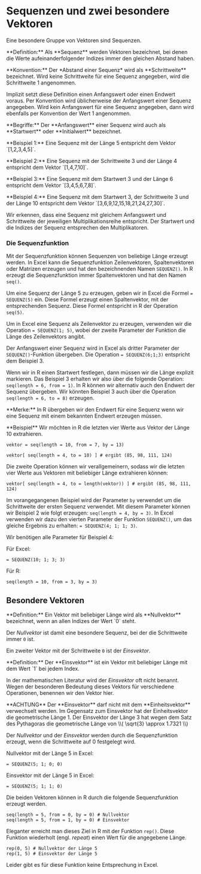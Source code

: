 # Sequenzen und zwei besondere Vektoren

Eine besondere Gruppe von Vektoren sind Sequenzen. 

<p class="alert alert-primary" markdown="1">
**Definition:** Als **Sequenz** werden Vektoren bezeichnet, bei denen die Werte aufeinanderfolgender Indizes immer den gleichen Abstand haben. 
</p>

<p class="alert alert-primary" markdown="1">
**Konvention:** Der *Abstand einer Sequenz* wird als **Schrittweite** bezeichnet. Wird keine Schrittweite für eine Sequenz angegeben, wird die Schrittweite 1 angenommen. 
</p>

Implizit setzt diese Definition einen Anfangswert oder einen Endwert voraus. Per Konvention wird üblicherweise der Anfangswert einer Sequenz angegeben. Wird kein Anfangswert für eine Sequenz angegeben, dann wird ebenfalls per Konvention der Wert 1 angenommen. 

<p class="alert alert-primary" markdown="1">
**Begriffe:** Der **Anfangswert** einer Sequenz wird auch als **Startwert** oder **Initialwert** bezeichnet.
</p>

<p class="alert alert-secondary" markdown="1">
**Beispiel 1:** Eine Sequenz mit der Länge 5 entspricht dem Vektor `[1,2,3,4,5]`.
</p>

<p class="alert alert-secondary" markdown="1">
**Beispiel 2:** Eine Sequenz mit der Schrittweite 3 und der Länge 4 entspricht dem Vektor `[1,4,7,10]`.
</p>

<p class="alert alert-secondary" markdown="1">
**Beispiel 3:** Eine Sequenz mit dem Startwert 3 und der Länge 6 entspricht dem Vektor `[3,4,5,6,7,8]`.
</p>

<p class="alert alert-secondary" markdown="1">
**Beispiel 4:** Eine Sequenz mit dem Startwert 3, der Schrittweite 3 und der Länge 10 entspricht dem Vektor `[3,6,9,12,15,18,21,24,27,30]`.
</p>

Wir erkennen, dass eine Sequenz mit gleichem Anfangswert und Schrittweite der jeweiligen Multiplikationsreihe entspricht. Der Startwert und die Indizes der Sequenz entsprechen den Multiplikatoren. 

### Die Sequenzfunktion 

Mit der Sequenzfunktion können Sequenzen von beliebige Länge erzeugt werden. In Excel kann die Sequenzfunktion Zeilenvektoren, Spaltenvektoren oder Matrizen erzeugen und hat den bezeichnenden Namen `SEQUENZ()`. In R erzeugt die Sequenzfunktion immer Spaltenvektoren und hat den Namen `seq()`. 

Um eine Sequenz der Länge 5 zu erzeugen, geben wir in Excel die Formel `= SEQUENZ(5)` ein. Diese Formel erzeugt einen Spaltenvektor, mit der entsprechenden Sequenz. Diese Formel entspricht in R der Operation `seq(5)`. 

Um in Excel eine Sequenz als Zeilenvektor zu erzeugen, verwenden wir die Operation `= SEQUENZ(1; 5)`, wobei der zweite Parameter der Funktion die Länge des Zeilenvektors angibt.

Der Anfangswert einer Sequenz wird in Excel als dritter Parameter der `SEQUENZ()`-Funktion übergeben. Die Operation `= SEQUENZ(6;1;3)` entspricht dem Beispiel 3. 

Wenn wir in R einen Startwert festlegen, dann müssen wir die Länge explizit markieren. Das Beispiel 3 erhalten wir also über die folgende Operation: `seq(length = 6, from = 1)`. In R können wir alternativ auch den Endwert der Sequenz übergeben. Wir könnten Beispiel 3 auch über die Operation `seq(length = 6, to = 8)` erzeugen. 


<p class="alert alert-success" markdown="1">
**Merke:** In R übergeben wir den Endwert für eine Sequenz wenn wir eine Sequenz mit einem bekannten Endwert erzeugen müssen. 
</p>

<p class="alert alert-secondary" markdown="1">
**Beispiel** Wir möchten in R die letzten vier Werte aus Vektor der Länge 10 extrahieren. 
</p>

```
vektor = seq(length = 10, from = 7, by = 13)

vektor[ seq(length = 4, to = 10) ] # ergibt (85, 98, 111, 124)
```

Die zweite Operation können wir verallgemeinern, sodass wir die letzten vier Werte aus Vektoren mit beliebiger Länge extrahieren können: 

```
vektor[ seq(length = 4, to = length(vektor)) ] # ergibt (85, 98, 111, 124)
```

Im vorangegangenen Beispiel wird der Parameter `by` verwendet um die Schrittweite der ersten Sequenz verwendet. Mit diesem Parameter können wir Beispiel 2 wie folgt erzeugen: `seq(length = 4, by = 3)`. In Excel verwenden wir dazu den vierten Parameter der Funktion `SEQUENZ()`, um das gleiche Ergebnis zu erhalten: `= SEQUENZ(4; 1; 1; 3)`. 

Wir benötigen alle Parameter für Beispiel 4: 

Für Excel: 

```
= SEQUENZ(10; 1; 3; 3)
```

Für R:

```
seq(length = 10, from = 3, by = 3)
```

## Besondere Vektoren

<p class="alert alert-primary" markdown="1">
**Definition:** Ein Vektor mit beliebiger Länge wird als **Nullvektor** bezeichnet, wenn an allen Indizes der Wert `0` steht. 
</p>

Der *Nullvektor* ist damit eine besondere Sequenz, bei der die Schrittweite immer `0` ist.

Ein zweiter Vektor mit der Schrittweite `0` ist der *Einsvektor*. 

<p class="alert alert-primary" markdown="1">
**Definition:** Der **Einsvektor** ist ein Vektor mit beliebiger Länge mit dem Wert `1` bei jedem Index. 
</p>

In der mathematischen Literatur wird der *Einsvektor* oft nicht benannt. Wegen der besonderen Bedeutung dieses Vektors für verschiedene Operationen, benennen wir den Vektor hier.

<p class="alert alert-danger" markdown="1">
**ACHTUNG** Der **Einsvektor** darf nicht mit dem **Einheitsvektor** verwechselt werden. Im Gegensatz zum Einsvektor hat der Einheitsvektor die geometrische Länge 1. Der Einsvektor der Länge 3 hat wegen dem Satz des Pythagoras die geometrische Länge von \\( \sqrt{3} \approx 1.7321 \\) 
</p>

Der *Nullvektor* und der *Einsvektor* werden durch die Sequenzfunktion erzeugt, wenn die Schrittweite auf 0 festgelegt wird. 

Nullvektor mit der Länge 5 in Excel: 

```
= SEQUENZ(5; 1; 0; 0)
```

Einsvektor mit der Länge 5 in Excel: 

```
= SEQUENZ(5; 1; 1; 0)
```

Die beiden Vektoren können in R durch die folgende Sequenzfunktion erzeugt werden. 

```
seq(length = 5, from = 0, by = 0) # Nullvektor
seq(length = 5, from = 1, by = 0) # Einsvektor
```

Eleganter erreicht man dieses Ziel in R mit der Funktion `rep()`. Diese Funktion wiederholt (engl. *repeat*) einen Wert für die angegebene Länge. 

```
rep(0, 5) # Nullvektor der Länge 5
rep(1, 5) # Einsvektor der Länge 5
```

Leider gibt es für diese Funktion keine Entsprechung in Excel.

$$ $$